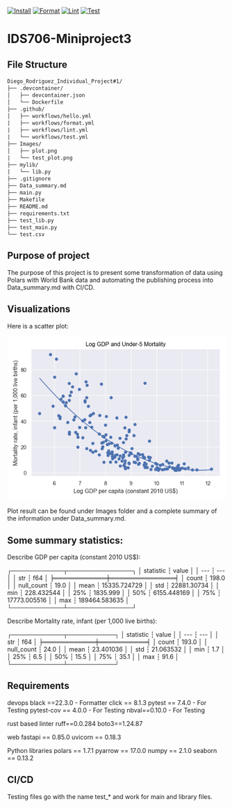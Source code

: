 [![Install](https://github.com/nogibjj/Diego_Rodriguez_Individual_Project1/actions/workflows/hello.yml/badge.svg)](https://github.com/nogibjj/Diego_Rodriguez_Individual_Project1/actions/workflows/hello.yml)
[![Format](https://github.com/nogibjj/Diego_Rodriguez_Individual_Project1/actions/workflows/format.yml/badge.svg)](https://github.com/nogibjj/Diego_Rodriguez_Individual_Project1/actions/workflows/format.yml)
[![Lint](https://github.com/nogibjj/Diego_Rodriguez_Individual_Project1/actions/workflows/lint.yml/badge.svg)](https://github.com/nogibjj/Diego_Rodriguez_Individual_Project1/actions/workflows/lint.yml)
[![Test](https://github.com/nogibjj/Diego_Rodriguez_Individual_Project1/actions/workflows/test.yml/badge.svg)](https://github.com/nogibjj/Diego_Rodriguez_Individual_Project1/actions/workflows/test.yml)
# IDS706-Miniproject3
## File Structure 
```
Diego_Rodriguez_Individual_Project#1/
├── .devcontainer/
│   ├── devcontainer.json
│   └── Dockerfile
├── .github/
│   ├── workflows/hello.yml
|   ├── workflows/format.yml
|   ├── workflows/lint.yml
|   └── workflows/test.yml
├── Images/
│   ├── plot.png
|   └── test_plot.png
├── mylib/
|   └── lib.py
├── .gitignore
├── Data_summary.md
├── main.py
├── Makefile
├── README.md
├── requirements.txt
├── test_lib.py
├── test_main.py
└── test.csv
```

## Purpose of project
The purpose of this project is to present some transformation of data using Polars with World Bank data and automating the publishing process into Data_summary.md with CI/CD. 


## Visualizations
Here is a scatter plot:

![scatter_plot](images/plot.png)

Plot result can be found under Images folder and a complete summary of the information under Data_summary.md.

## Some summary statistics:
Describe GDP per capita (constant 2010 US$):

┌────────────┬───────────────┐
│ statistic  ┆ value         │
│ ---        ┆ ---           │
│ str        ┆ f64           │
╞════════════╪═══════════════╡
│ count      ┆ 198.0         │
│ null_count ┆ 19.0          │
│ mean       ┆ 15335.724729  │
│ std        ┆ 22881.30734   │
│ min        ┆ 228.432544    │
│ 25%        ┆ 1835.999      │
│ 50%        ┆ 6155.448169   │
│ 75%        ┆ 17773.005516  │
│ max        ┆ 189464.583635 │
└────────────┴───────────────┘

Describe Mortality rate, infant (per 1,000 live births):

┌────────────┬───────────┐
│ statistic  ┆ value     │
│ ---        ┆ ---       │
│ str        ┆ f64       │
╞════════════╪═══════════╡
│ count      ┆ 193.0     │
│ null_count ┆ 24.0      │
│ mean       ┆ 23.401036 │
│ std        ┆ 21.063532 │
│ min        ┆ 1.7       │
│ 25%        ┆ 6.5       │
│ 50%        ┆ 15.5      │
│ 75%        ┆ 35.1      │
│ max        ┆ 91.6      │
└────────────┴───────────┘
## Requirements
devops
black ==22.3.0 - Formatter 
click == 8.1.3
pytest == 7.4.0  - For Testing
pytest-cov == 4.0.0 - For Testing
nbval==0.10.0 - For Testing

rust based linter
ruff==0.0.284
boto3==1.24.87

web
fastapi == 0.85.0
uvicorn == 0.18.3

Python libraries
polars == 1.7.1
pyarrow == 17.0.0
numpy == 2.1.0
seaborn == 0.13.2

## CI/CD
Testing files go with the name test_* and work for main and library files. 

